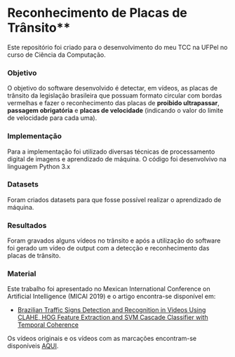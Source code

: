 # Reconhecimento de Placas de Trânsito**

Este repositório foi criado para o desenvolvimento do meu TCC na UFPel no curso de Ciência da Computação.

### Objetivo
O objetivo do software desenvolvido é detectar, em vídeos, as placas de trânsito da legislação brasileira que possuam formato circular com bordas vermelhas
e fazer o reconhecimento das placas de **proibido ultrapassar**, **passagem obrigatória** e **placas de velocidade** (indicando o valor do limite de velocidade para cada uma).

### Implementação
Para a implementação foi utilizado diversas técnicas de processamento digital de imagens e aprendizado de máquina. O código foi desenvolvivo na linguagem Python 3.x

### Datasets
Foram criados datasets para que fosse possível realizar o aprendizado de máquina.   

### Resultados
Foram gravados alguns vídeos no trânsito e após a utilização do software foi gerado um vídeo de output com a detecção e reconhecimento das placas de trânsito.

### Material 
Este trabalho foi apresentado no Mexican International Conference on Artificial Intelligence (MICAI 2019) e o artigo encontra-se disponível em: 
* [Brazilian Traffic Signs Detection and Recognition in Videos Using CLAHE, HOG Feature Extraction and SVM Cascade Classifier with Temporal Coherence](https://link.springer.com/chapter/10.1007/978-3-030-33749-0_47)

Os vídeos originais e os vídeos com as marcações encontram-se disponíveis  [AQUI](https://bit.ly/2ZeowQP).
